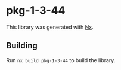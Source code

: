 # pkg-1-3-44

This library was generated with [Nx](https://nx.dev).

## Building

Run `nx build pkg-1-3-44` to build the library.
